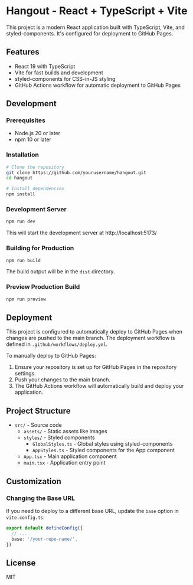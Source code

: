 # Hangout - React + TypeScript + Vite

This project is a modern React application built with TypeScript, Vite, and styled-components. It's configured for deployment to GitHub Pages.

## Features

- React 19 with TypeScript
- Vite for fast builds and development
- styled-components for CSS-in-JS styling
- GitHub Actions workflow for automatic deployment to GitHub Pages

## Development

### Prerequisites

- Node.js 20 or later
- npm 10 or later

### Installation

```bash
# Clone the repository
git clone https://github.com/yourusername/hangout.git
cd hangout

# Install dependencies
npm install
```

### Development Server

```bash
npm run dev
```

This will start the development server at http://localhost:5173/

### Building for Production

```bash
npm run build
```

The build output will be in the `dist` directory.

### Preview Production Build

```bash
npm run preview
```

## Deployment

This project is configured to automatically deploy to GitHub Pages when changes are pushed to the main branch. The deployment workflow is defined in `.github/workflows/deploy.yml`.

To manually deploy to GitHub Pages:

1. Ensure your repository is set up for GitHub Pages in the repository settings.
2. Push your changes to the main branch.
3. The GitHub Actions workflow will automatically build and deploy your application.

## Project Structure

- `src/` - Source code
  - `assets/` - Static assets like images
  - `styles/` - Styled components
    - `GlobalStyles.ts` - Global styles using styled-components
    - `AppStyles.ts` - Styled components for the App component
  - `App.tsx` - Main application component
  - `main.tsx` - Application entry point

## Customization

### Changing the Base URL

If you need to deploy to a different base URL, update the `base` option in `vite.config.ts`:

```ts
export default defineConfig({
  // ...
  base: '/your-repo-name/',
})
```

## License

MIT
